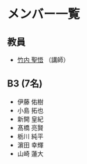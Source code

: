 # メンバー一覧
## 教員
- [竹内 聖悟](https://sites.google.com/site/takeshogo/) （講師）

## B3 (7名)
- 伊藤 佑樹
- 小島 拓也
- 新開 皇紀
- 髙橋 亮賢
- 栃川 純平
- 濵田 幸輝
- 山崎 蓮大
